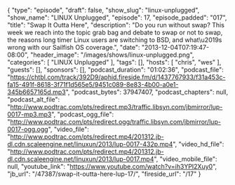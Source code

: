 {
  "type": "episode",
  "draft": false,
  "show_slug": "linux-unplugged",
  "show_name": "LINUX Unplugged",
  "episode": 17,
  "episode_padded": "017",
  "title": "Swap It Outta Here",
  "description": "Do you run without swap? This week we reach into the topic grab bag and debate to swap or not to swap, the reasons long timer Linux users are switching to BSD, and what\u2019s wrong with our Sailfish OS coverage.",
  "date": "2013-12-04T07:19:47-08:00",
  "header_image": "/images/shows/linux-unplugged.png",
  "categories": [
    "LINUX Unplugged"
  ],
  "tags": [],
  "hosts": [
    "chris",
    "wes"
  ],
  "guests": [],
  "sponsors": [],
  "podcast_duration": "01:02:36",
  "podcast_file": "https://chtbl.com/track/392D9/aphid.fireside.fm/d/1437767933/f31a453c-fa15-491f-8618-3f71f1d565e5/9451c089-8e83-4b00-a0e1-345b6657165d.mp3",
  "podcast_bytes": 37947407,
  "podcast_chapters": null,
  "podcast_alt_file": "http://www.podtrac.com/pts/redirect.mp3/traffic.libsyn.com/jbmirror/lup-0017-mp3.mp3",
  "podcast_ogg_file": "http://www.podtrac.com/pts/redirect.ogg/traffic.libsyn.com/jbmirror/lup-0017-ogg.ogg",
  "video_file": "http://www.podtrac.com/pts/redirect.mp4/201312.jb-dl.cdn.scaleengine.net/linuxun/2013/lup-0017-432p.mp4",
  "video_hd_file": "http://www.podtrac.com/pts/redirect.mp4/201312.jb-dl.cdn.scaleengine.net/linuxun/2013/lup-0017.mp4",
  "video_mobile_file": null,
  "youtube_link": "https://www.youtube.com/watch?v=ih3YPI2Xuy0",
  "jb_url": "/47387/swap-it-outta-here-lup-17/",
  "fireside_url": "/17"
}


